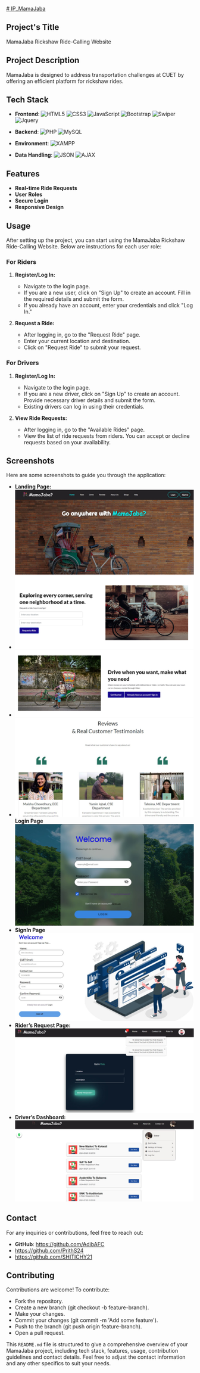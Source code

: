 [# IP_MamaJaba](https://adibafc.github.io/IP_MamaJaba/)


## Project's Title
MamaJaba Rickshaw Ride-Calling Website

## Project Description
MamaJaba is designed to address transportation challenges at CUET by offering an efficient platform for rickshaw rides.

## Tech Stack
- **Frontend**: 
  ![HTML5](https://img.shields.io/badge/-HTML5-E34F26?logo=html5&logoColor=white&style=flat)
  ![CSS3](https://img.shields.io/badge/-CSS3-1572B6?logo=css3&logoColor=white&style=flat)
  ![JavaScript](https://img.shields.io/badge/-JavaScript-F7DF1E?logo=javascript&logoColor=black&style=flat)
  ![Bootstrap](https://img.shields.io/badge/-Bootstrap-563D7C?logo=bootstrap&logoColor=white&style=flat)
  ![Swiper](https://img.shields.io/badge/Swiper-%236332F6?style=for-the-badge&logo=Swiper&labelColor=%236332F6
)
  ![Jquery](https://img.shields.io/badge/Jquery-%230769AD?style=for-the-badge&logo=Jquery
)
- **Backend**: 
  ![PHP](https://img.shields.io/badge/-PHP-777BB4?logo=php&logoColor=white&style=flat)
  ![MySQL](https://img.shields.io/badge/-MySQL-4479A1?logo=mysql&logoColor=white&style=flat)

- **Environment**: 
  ![XAMPP](https://img.shields.io/badge/-XAMPP-FB7A24?logo=xampp&logoColor=white&style=flat)

- **Data Handling**: 
  ![JSON](https://img.shields.io/badge/-JSON-000000?logo=json&logoColor=white&style=flat)
  ![AJAX](https://img.shields.io/badge/-AJAX-4B8BBE?logo=ajax&logoColor=white&style=flat)

## Features

- **Real-time Ride Requests**
- **User Roles**
- **Secure Login**
- **Responsive Design** 

## Usage
After setting up the project, you can start using the MamaJaba Rickshaw Ride-Calling Website. Below are instructions for each user role:

### For Riders
1. **Register/Log In:**
   - Navigate to the login page.
   - If you are a new user, click on "Sign Up" to create an account. Fill in the required details and submit the form.
   - If you already have an account, enter your credentials and click "Log In."

2. **Request a Ride:**
   - After logging in, go to the "Request Ride" page.
   - Enter your current location and destination.
   - Click on "Request Ride" to submit your request.

### For Drivers
1. **Register/Log In:**
   - Navigate to the login page.
   - If you are a new driver, click on "Sign Up" to create an account. Provide necessary driver details and submit the form.
   - Existing drivers can log in using their credentials.

2. **View Ride Requests:**
   - After logging in, go to the "Available Rides" page.
   - View the list of ride requests from riders. You can accept or decline requests based on your availability.

## Screenshots

Here are some screenshots to guide you through the application:

- **Landing Page:** ![Landing Page](screenshots/landing1.jpg)
- ![Landing Page 2](screenshots/landing2.jpg)
- ![Landing Page 3](screenshots/landing3.jpg)
- ![Landing Page 4](screenshots/landing4.jpg)
 **Login Page** ![Login Page](screenshots/login.jpg)
- **SignIn Page** ![SignIn Page](screenshots/signin.jpg)
- **Rider’s Request Page:** ![Rider’s Request Page](screenshots/rider.jpg)
- **Driver’s Dashboard:** ![Driver’s Dashboard](screenshots/driver.jpg)

## Contact

For any inquiries or contributions, feel free to reach out:
- **GitHub**: https://github.com/AdibAFC
- https://github.com/PrithS24
- https://github.com/SHITICHY21

## Contributing

Contributions are welcome! To contribute:

- Fork the repository.
- Create a new branch (git checkout -b feature-branch).
- Make your changes.
- Commit your changes (git commit -m 'Add some feature').
- Push to the branch (git push origin feature-branch).
- Open a pull request.
  
This `README.md` file is structured to give a comprehensive overview of your MamaJaba project, including tech stack, features, usage, contribution guidelines and contact details. Feel free to adjust the contact information and any other specifics to suit your needs.






